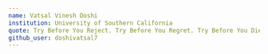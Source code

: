 ```yaml
---
name: Vatsal Vinesh Doshi
institution: University of Southern California
quote: Try Before You Reject. Try Before You Regret. Try Before You Die. 
github_user: doshivatsal7
---
```

